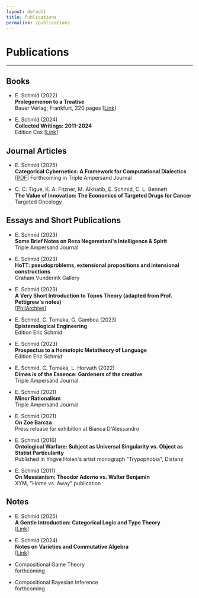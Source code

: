 ```yaml
---
layout: default
title: Publications
permalink: /publications
---
```


# Publications

---

## Books

* E. Schmid (2022) <br>
  **Prolegomenon to a Treatise**
  <br>
  Bauer Verlag, Frankfurt, 220 pages  [[Link](https://after8books.com/reihe-no.-3-prolegomenon.html)]

* E. Schmid (2024) <br>
  **Collected Writings: 2011-2024**
  <br>
  Edition Cox
  [[Link](https://editionscox.com/SchmidCollectedWorks.html)]

## Journal Articles

* E. Schmid (2025) <br>
  **Categorical Cybernetics: A Framework for Computational Dialectics**
  [[PDF](https://philpapers.org/archive/SCHCCA-48.pdf)] Forthcoming in Triple Ampersand Journal

* C. C. Tigue, K. A. Fitzner, M. Alkhatib, E. Schmid, C. L. Bennett <br>
  **The Value of Innovation: The Economics of Targeted Drugs for Cancer** <br>
  Targeted Oncology

## Essays and Short Publications

* E. Schmid (2023) <br>
  **Some Brief Notes on Reza Negarestani's Intelligence & Spirit**
  <br>
  Triple Ampersand Journal

* E. Schmid (2023) <br>
  **HoTT: pseudoproblems, extensional propositions and intensional constructions**
  <br>
  Graham Vunderink Gallery

* E. Schmid (2023) <br>
  **A Very Short Introduction to Topos Theory (adapted from Prof. Pettigrew's notes)**
  <br>
  [[PhilArchive](https://philarchive.org/archive/SCHAVS-8)]

* E. Schmid, C. Tomaka, G. Gamboa (2023) <br>
  **Epistemological Engineering**
  <br>
  Edition Eric Schmid

* E. Schmid (2023) <br>
  **Prospectus to a Homotopic Metatheory of Language**
  <br>
  Edition Eric Schmid

* E. Schmid, C. Tomaka, L. Horvath (2022) <br>
  **Dimes is of the Essence: Gardeners of the creative**
  <br>
  Triple Ampersand Journal

* E. Schmid (2021) <br>
  **Minor Rationalism**
  <br>
  Triple Ampersand Journal

* E. Schmid (2021) <br>
  **On Zoe Barcza**
  <br>
  Press release for exhibition at Bianca D'Alessandro

* E. Schmid (2016) <br>
  **Ontological Warfare: Subject as Universal Singularity vs. Object as Statist Particularity**
  <br>
  Published in Yngve Holen's artist monograph "Trypophobia", Distanz

* E. Schmid (2011) <br>
  **On Messianism: Theodor Adorno vs. Walter Benjamin**
  <br>
  XYM, "Home vs. Away" publication

## Notes

* E. Schmid (2025) <br>
  **A Gentle Introduction: Categorical Logic and Type Theory**
  <br> [[Link](notes/cl_and_tt_3_6_25.pdf)]

* E. Schmid (2024) <br>
  **Notes on Varieties and Commutative Algebra**
  <br> [[Link](notes/Schmid_notes_on_varieties_FINAL.pdf)]

* Compositional Game Theory
  <br> forthcoming

* Compositional Bayesian Inference
  <br> forthcoming

  
  
